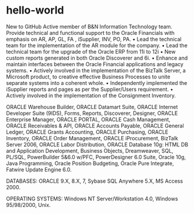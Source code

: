 # hello-world
New to GitHub
Active member of B&N Information Technology team. Provide technical and functional support to the Oracle Financials with emphasis on AR, AP, GL, FA , iSupplier, INV, PO, PA.
•	Lead the technical team for the implementation of the AR module for the company.
•	Lead the technical team for the upgrade of the Oracle ERP from 11i to 12i
•	New custom reports generated in both Oracle Discoverer and 6i.
•	Enhance and maintain interfaces between the Oracle Financial applications and legacy systems.
•	Actively involved in the implementation of the BizTalk Server, a Microsoft product, to creative effective Business Processes to unite separate  systems into a coherent whole. 
•	Independently implemented the iSupplier reports and pages as per the Supplier/Users requirement.
•	Actively involved in the implementation of the Consignment Inventory.

ORACLE Warehouse Builder, ORACLE Datamart Suite, ORACLE Internet Developer Suite (9IDS), Forms, Reports, Discoverer, Designer, ORACLE Enterprise Manager, ORACLE PORTAL, ORACLE Cash Management, ORACLE Receivables & API, ORACLE Accounts Payable, ORACLE General Ledger, ORACLE Grants Accounting, ORACLE Purchasing, ORACLE Inventory, ORACLE Order Management, ORACLE iProcurement,  BizTalk Server 2006, ORACLE Labor Distribution, ORACLE Database 10g: HTML DB and Application Development, Business Objects, 
Dreamweaver, SQL, PL/SQL, PowerBuilder 5&6.0 w/PFC, PowerDesigner 6.0 Suite, Oracle 10g,  Java Programming, Oracle Position Budgeting, Oracle Pure Integrate, Fatwire Update Engine 6.0.

DATABASES:	ORACLE 9.X, 8.X, 7, Sybase SQL Anywhere 5.X, MS Access 2000.

OPERATING SYSTEMS:  Windows NT Server/Workstation 4.0, Windows 95/98/2000, Unix.

